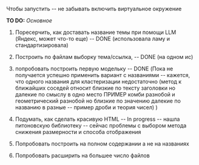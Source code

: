 Чтобы запустить -- не забывать включить виртуальное окружение

**TO DO:**
_Основное_
1) Поресерчить, как доставать название темы при помощи LLM (Яндекс, может что-то еще) -- DONE (использовала ламу и стандартизировала)
2) Построить по файлам выборку тема/ссылка,  -- DONE (на одном ис)
3) попробовать построить первую модельку -- DONE (Пока не получается успешно применить вариант с названиями -- кажется, что одного названия для кластеризации недостаточно (метод к ближайших соседей относит близкие по тексту заголовки но далекие по смыслу в одно место ПРИМЕР комби разнобой и геометрический разнобой но близкие по значению далекие по названию в разные -- пример дроби и теория чисел) )
4) Подумать, как сделать красивую HTML -- In progress -- нашла питоновскую библиотеку -- сейчас проблемы с выбором метода снижения размерности и способа отображения

6) Попробовать построить на полном содержании а не на названиях
7) Попробовать расширить на большее число файлов
